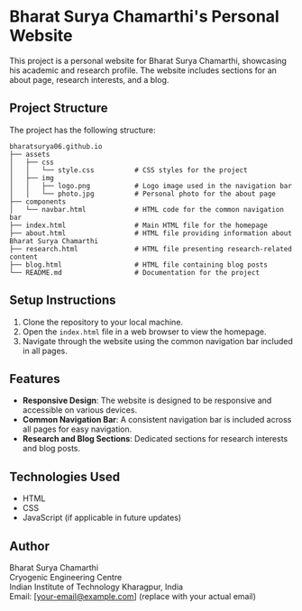# Bharat Surya Chamarthi's Personal Website

This project is a personal website for Bharat Surya Chamarthi, showcasing his academic and research profile. The website includes sections for an about page, research interests, and a blog.

## Project Structure

The project has the following structure:

```
bharatsurya06.github.io
├── assets
│   ├── css
│   │   └── style.css          # CSS styles for the project
│   ├── img
│   │   ├── logo.png           # Logo image used in the navigation bar
│   │   └── photo.jpg          # Personal photo for the about page
├── components
│   └── navbar.html            # HTML code for the common navigation bar
├── index.html                 # Main HTML file for the homepage
├── about.html                 # HTML file providing information about Bharat Surya Chamarthi
├── research.html              # HTML file presenting research-related content
├── blog.html                  # HTML file containing blog posts
└── README.md                  # Documentation for the project
```

## Setup Instructions

1. Clone the repository to your local machine.
2. Open the `index.html` file in a web browser to view the homepage.
3. Navigate through the website using the common navigation bar included in all pages.

## Features

- **Responsive Design**: The website is designed to be responsive and accessible on various devices.
- **Common Navigation Bar**: A consistent navigation bar is included across all pages for easy navigation.
- **Research and Blog Sections**: Dedicated sections for research interests and blog posts.

## Technologies Used

- HTML
- CSS
- JavaScript (if applicable in future updates)

## Author

Bharat Surya Chamarthi  
Cryogenic Engineering Centre  
Indian Institute of Technology Kharagpur, India  
Email: [your-email@example.com] (replace with your actual email)